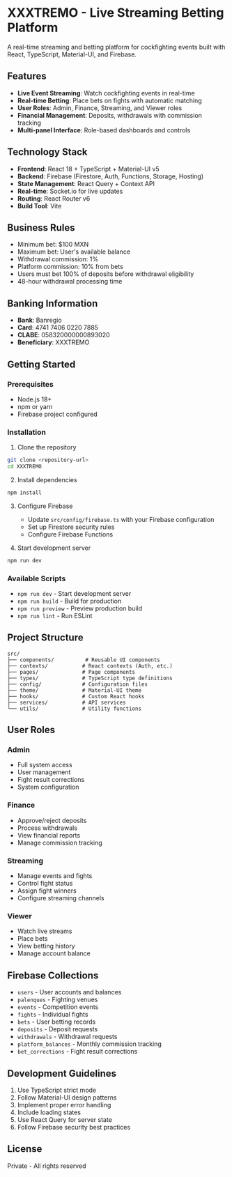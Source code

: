 # XXXTREMO - Live Streaming Betting Platform

A real-time streaming and betting platform for cockfighting events built with React, TypeScript, Material-UI, and Firebase.

## Features

- **Live Event Streaming**: Watch cockfighting events in real-time
- **Real-time Betting**: Place bets on fights with automatic matching
- **User Roles**: Admin, Finance, Streaming, and Viewer roles
- **Financial Management**: Deposits, withdrawals with commission tracking
- **Multi-panel Interface**: Role-based dashboards and controls

## Technology Stack

- **Frontend**: React 18 + TypeScript + Material-UI v5
- **Backend**: Firebase (Firestore, Auth, Functions, Storage, Hosting)
- **State Management**: React Query + Context API
- **Real-time**: Socket.io for live updates
- **Routing**: React Router v6
- **Build Tool**: Vite

## Business Rules

- Minimum bet: $100 MXN
- Maximum bet: User's available balance
- Withdrawal commission: 1%
- Platform commission: 10% from bets
- Users must bet 100% of deposits before withdrawal eligibility
- 48-hour withdrawal processing time

## Banking Information

- **Bank**: Banregio
- **Card**: 4741 7406 0220 7885
- **CLABE**: 058320000000893020
- **Beneficiary**: XXXTREMO

## Getting Started

### Prerequisites

- Node.js 18+
- npm or yarn
- Firebase project configured

### Installation

1. Clone the repository
```bash
git clone <repository-url>
cd XXXTREMO
```

2. Install dependencies
```bash
npm install
```

3. Configure Firebase
   - Update `src/config/firebase.ts` with your Firebase configuration
   - Set up Firestore security rules
   - Configure Firebase Functions

4. Start development server
```bash
npm run dev
```

### Available Scripts

- `npm run dev` - Start development server
- `npm run build` - Build for production
- `npm run preview` - Preview production build
- `npm run lint` - Run ESLint

## Project Structure

```
src/
├── components/          # Reusable UI components
├── contexts/           # React contexts (Auth, etc.)
├── pages/              # Page components
├── types/              # TypeScript type definitions
├── config/             # Configuration files
├── theme/              # Material-UI theme
├── hooks/              # Custom React hooks
├── services/           # API services
└── utils/              # Utility functions
```

## User Roles

### Admin
- Full system access
- User management
- Fight result corrections
- System configuration

### Finance
- Approve/reject deposits
- Process withdrawals
- View financial reports
- Manage commission tracking

### Streaming
- Manage events and fights
- Control fight status
- Assign fight winners
- Configure streaming channels

### Viewer
- Watch live streams
- Place bets
- View betting history
- Manage account balance

## Firebase Collections

- `users` - User accounts and balances
- `palenques` - Fighting venues
- `events` - Competition events
- `fights` - Individual fights
- `bets` - User betting records
- `deposits` - Deposit requests
- `withdrawals` - Withdrawal requests
- `platform_balances` - Monthly commission tracking
- `bet_corrections` - Fight result corrections

## Development Guidelines

1. Use TypeScript strict mode
2. Follow Material-UI design patterns
3. Implement proper error handling
4. Include loading states
5. Use React Query for server state
6. Follow Firebase security best practices

## License

Private - All rights reserved

